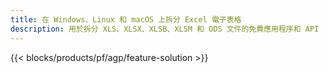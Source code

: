 ```yaml
---
title: 在 Windows、Linux 和 macOS 上拆分 Excel 電子表格
description: 用於拆分 XLS、XLSX、XLSB、XLSM 和 ODS 文件的免費應用程序和 API
---
```

{{< blocks/products/pf/agp/feature-solution >}} 
